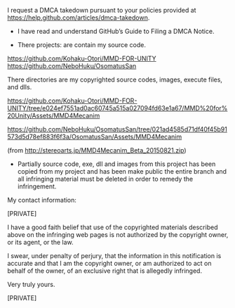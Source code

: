 I request a DMCA takedown pursuant to your policies provided at
https://help.github.com/articles/dmca-takedown.

- I have read and understand GitHub’s Guide to Filing a DMCA Notice.

- There projects: are contain my source code.

https://github.com/Kohaku-Otori/MMD-FOR-UNITY
https://github.com/NeboHuku/OsomatusSan

There directories are my copyrighted source codes, images, execute
files, and dlls.

https://github.com/Kohaku-Otori/MMD-FOR-UNITY/tree/e024ef7551ad0ac60745a515a027094fd63e1a67/MMD%20for%20Unity/Assets/MMD4Mecanim

https://github.com/NeboHuku/OsomatusSan/tree/021ad4585d71df40f45b91573d5d78ef883f6f3a/OsomatusSan/Assets/MMD4Mecanim

(from http://stereoarts.jp/MMD4Mecanim_Beta_20150821.zip)

- Partially source code, exe, dll and images from this project has been
copied from my project and has been make public
the entire branch and all infringing material must be deleted in order
to remedy the infringement.

My contact information:

[PRIVATE]

I have a good faith belief that use of the copyrighted materials
described above on the infringing web pages is not authorized by the
copyright owner, or its agent, or the law.

I swear, under penalty of perjury, that the information in this
notification is accurate and that I am the copyright owner, or am
authorized to act on behalf of the owner, of an exclusive right that is
allegedly infringed.

Very truly yours.

[PRIVATE]
